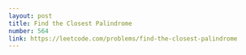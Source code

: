 ```yaml
---
layout: post
title: Find the Closest Palindrome
number: 564
link: https://leetcode.com/problems/find-the-closest-palindrome
---
```

